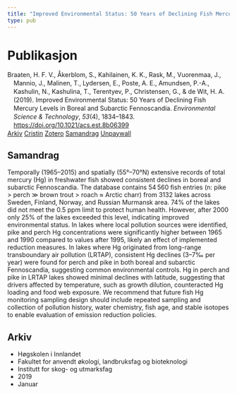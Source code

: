 ```yaml
---
title: "Improved Environmental Status: 50 Years of Declining Fish Mercury Levels in Boreal and Subarctic Fennoscandia"
type: pub
---
```

<h1>Publikasjon</h1>
<article id="csl-bib-container-WFJIL728" class="csl-bib-container">
  <div class="csl-bib-body" style="line-height: 1.35; padding-left: 1em; text-indent:-1em;">
  <div class="csl-entry">Braaten, H. F. V., &#xC5;kerblom, S., Kahilainen, K. K., Rask, M., Vuorenmaa, J., Mannio, J., Malinen, T., Lydersen, E., Poste, A. E., Amundsen, P.-A., Kashulin, N., Kashulina, T., Terentyev, P., Christensen, G., &amp; de Wit, H. A. (2019). Improved Environmental Status: 50 Years of Declining Fish Mercury Levels in Boreal and Subarctic Fennoscandia. <i>Environmental Science &amp; Technology</i>, <i>53</i>(4), 1834&#x2013;1843. <a href="https://doi.org/10.1021/acs.est.8b06399">https://doi.org/10.1021/acs.est.8b06399</a></div>
</div>
  <div class="csl-bib-buttons">
    <a href="#taxonomy-article-WFJIL728" class="csl-bib-button">Arkiv</a>
    <a href="https://app.cristin.no/results/show.jsf?id=1666045" alt="Cristin URL" class="csl-bib-button">Cristin</a>
    <a href="http://zotero.org/groups/5022929/items/WFJIL728" alt="Zotero URL" class="csl-bib-button">Zotero</a>
    <a href="#abstract-article-WFJIL728" class="csl-bib-button">Samandrag</a>
    <a href="https://helda.helsinki.fi/bitstream/10138/341444/1/Braaten%20et%20al.%202019%20Improved%20environmental%20status%20-%2050%20years%20of%20declining%20fish%20mercury%20levels%20in%20boreal%20and%20subarctic%20Fennoscandia.pdf" class="csl-bib-button">Unpaywall</a>
  </div>
  <div id="csl-bib-meta-container-WFJIL728"></div>
</article>
<div id="csl-bib-meta-WFJIL728" class="csl-bib-meta">
  <article id="abstract-article-WFJIL728" class="abstract-article">
    <h1>Samandrag</h1>
    Temporally (1965–2015) and spatially (55°–70°N) extensive records of total mercury (Hg) in freshwater fish showed consistent declines in boreal and subarctic Fennoscandia. The database contains 54 560 fish entries (n: pike &gt; perch ≫ brown trout &gt; roach ≈ Arctic charr) from 3132 lakes across Sweden, Finland, Norway, and Russian Murmansk area. 74% of the lakes did not meet the 0.5 ppm limit to protect human health. However, after 2000 only 25% of the lakes exceeded this level, indicating improved environmental status. In lakes where local pollution sources were identified, pike and perch Hg concentrations were significantly higher between 1965 and 1990 compared to values after 1995, likely an effect of implemented reduction measures. In lakes where Hg originated from long-range transboundary air pollution (LRTAP), consistent Hg declines (3–7‰ per year) were found for perch and pike in both boreal and subarctic Fennoscandia, suggesting common environmental controls. Hg in perch and pike in LRTAP lakes showed minimal declines with latitude, suggesting that drivers affected by temperature, such as growth dilution, counteracted Hg loading and food web exposure. We recommend that future fish Hg monitoring sampling design should include repeated sampling and collection of pollution history, water chemistry, fish age, and stable isotopes to enable evaluation of emission reduction policies.
  </article>
  <article id="taxonomy-article-WFJIL728" class="taxonomy-article">
    <h1>Arkiv</h1>
    <ul>
      <li>Høgskolen i Innlandet</li>
      <li>Fakultet for anvendt økologi, landbruksfag og bioteknologi</li>
      <li>Institutt for skog- og utmarksfag</li>
      <li>2019</li>
      <li>Januar</li>
    </ul>
  </article>
</div>
